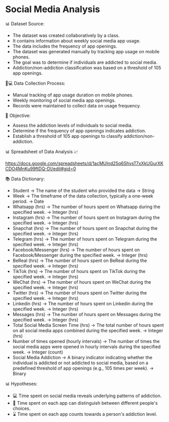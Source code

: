 
# Social Media Analysis

📊 Dataset Source:

- The dataset was created collaboratively by a class.
- It contains information about weekly social media app usage.  
- The data includes the frequency of app openings.  
- The dataset was generated manually by tracking app usage on mobile phones.  
- The goal was to determine if individuals are addicted to social media.  
- Addiction/non-addiction classification was based on a threshold of 105 app openings.  


📱💻 Data Collection Process:

- Manual tracking of app usage duration on mobile phones.
- Weekly monitoring of social media app openings.
- Records were maintained to collect data on usage frequency.


🎯 Objective:

- Assess the addiction levels of individuals to social media.
- Determine if the frequency of app openings indicates addiction.
- Establish a threshold of 105 app openings to classify addiction/non-addiction.


📊 Spreadsheet of Data Analysis 📈

https://docs.google.com/spreadsheets/d/1acMUlnd25q6ShvsT7xXkUGurXKCDO4MnKu99ftDQ-DI/edit#gid=0


📚 Data Dictionary:

- Student -> The name of the student who provided the data -> String 
- Week -> The timeframe of the data collection, typically a one-week period. -> Date 
- Whatsapp (hrs) -> The number of hours spent on Whatsapp during the specified week. -> Integer (hrs) 
- Instagram (hrs) -> The number of hours spent on Instagram during the specified week. -> Integer (hrs) 
- Snapchat (hrs) -> The number of hours spent on Snapchat during the specified week. -> Integer (hrs) 
- Telegram (hrs) -> The number of hours spent on Telegram during the specified week. -> Integer (hrs) 
- Facebook/Messenger (hrs) -> The number of hours spent on Facebook/Messenger during the specified week. -> Integer (hrs) 
- BeReal (hrs) -> The number of hours spent on BeReal during the specified week. -> Integer (hrs) 
- TikTok (hrs) -> The number of hours spent on TikTok during the specified week. -> Integer (hrs) 
- WeChat (hrs) -> The number of hours spent on WeChat during the specified week. -> Integer (hrs) 
- Twitter (hrs) -> The number of hours spent on Twitter during the specified week. -> Integer (hrs)
- Linkedin (hrs) -> The number of hours spent on Linkedin during the specified week. -> Integer (hrs) 
- Messages (hrs) -> The number of hours spent on Messages during the specified week. -> Integer (hrs) 
- Total Social Media Screen Time (hrs) -> The total number of hours spent on all social media apps combined during the specified week. -> Integer (hrs) 
- Number of times opened (hourly intervals) -> The number of times the social media apps were opened in hourly intervals during the specified week. -> Integer (count)
- Social Media Addiction -> A binary indicator indicating whether the individual is addicted or not addicted to social media, based on a predefined threshold of app openings (e.g., 105 times per week). -> Binary


📊 Hypotheses:

- 💻 Time spent on social media reveals underlying patterns of addiction.
- 🤔 Time spent on each app can distinguish between different people's choices.
- ⌛️ Time spent on each app counts towards a person's addiction level.
